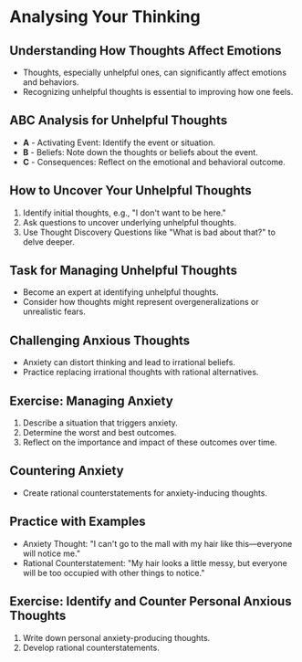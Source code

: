 # Analysing Your Thinking

## Understanding How Thoughts Affect Emotions

- Thoughts, especially unhelpful ones, can significantly affect emotions and behaviors.
- Recognizing unhelpful thoughts is essential to improving how one feels.

## ABC Analysis for Unhelpful Thoughts

- **A** - Activating Event: Identify the event or situation.
- **B** - Beliefs: Note down the thoughts or beliefs about the event.
- **C** - Consequences: Reflect on the emotional and behavioral outcome.

## How to Uncover Your Unhelpful Thoughts

1. Identify initial thoughts, e.g., "I don't want to be here."
2. Ask questions to uncover underlying unhelpful thoughts.
3. Use Thought Discovery Questions like "What is bad about that?" to delve deeper.

## Task for Managing Unhelpful Thoughts

- Become an expert at identifying unhelpful thoughts.
- Consider how thoughts might represent overgeneralizations or unrealistic fears.

## Challenging Anxious Thoughts

- Anxiety can distort thinking and lead to irrational beliefs.
- Practice replacing irrational thoughts with rational alternatives.

## Exercise: Managing Anxiety

1. Describe a situation that triggers anxiety.
2. Determine the worst and best outcomes.
3. Reflect on the importance and impact of these outcomes over time.

## Countering Anxiety

- Create rational counterstatements for anxiety-inducing thoughts.

## Practice with Examples

- Anxiety Thought: "I can't go to the mall with my hair like this—everyone will notice me."
- Rational Counterstatement: "My hair looks a little messy, but everyone will be too occupied with other things to notice."

## Exercise: Identify and Counter Personal Anxious Thoughts

1. Write down personal anxiety-producing thoughts.
2. Develop rational counterstatements.
